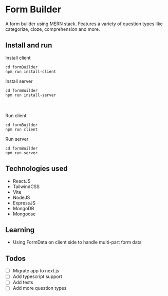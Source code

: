 # Form Builder

A form builder using MERN stack. Features a variety of question types like categorize, cloze, comprehension and more.

## Install and run
Install client
```
cd formBuilder
npm run install-client
```
Install server
```
cd formBuilder
npm run install-server
```
<br/><br/>
Run client
```
cd formBuilder
npm run client
```
Run server
```
cd formBuilder
npm run server
```

## Technologies used
- ReactJS
- TailwindCSS
- Vite
- NodeJS
- ExpressJS
- MongoDB
- Mongoose

## Learning
- Using FormData on client side to handle multi-part form data

## Todos
- [ ] Migrate app to next.js
- [ ] Add typescript support
- [ ] Add tests
- [ ] Add more question types